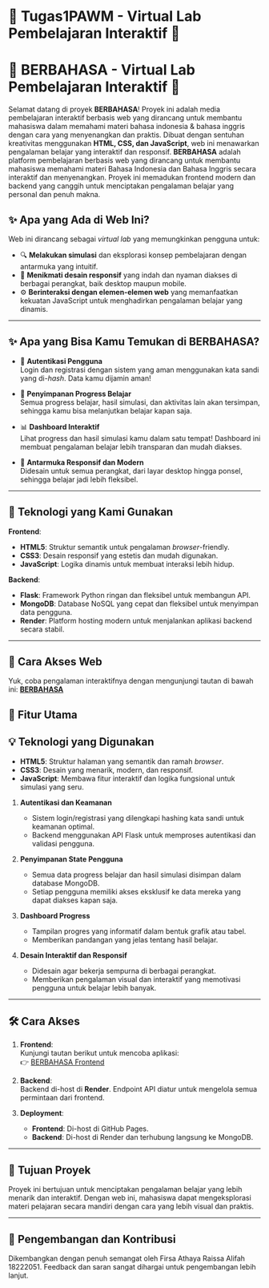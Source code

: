# 🌟 Tugas1PAWM - Virtual Lab Pembelajaran Interaktif 🌟
# 🌟 BERBAHASA - Virtual Lab Pembelajaran Interaktif 🌟

Selamat datang di proyek **BERBAHASA**! Proyek ini adalah media pembelajaran interaktif berbasis web yang dirancang untuk membantu mahasiswa dalam memahami materi bahasa indonesia & bahasa inggris dengan cara yang menyenangkan dan praktis. Dibuat dengan sentuhan kreativitas menggunakan **HTML, CSS, dan JavaScript**, web ini menawarkan pengalaman belajar yang interaktif dan responsif.
**BERBAHASA** adalah platform pembelajaran berbasis web yang dirancang untuk membantu mahasiswa memahami materi Bahasa Indonesia dan Bahasa Inggris secara interaktif dan menyenangkan. Proyek ini memadukan frontend modern dan backend yang canggih untuk menciptakan pengalaman belajar yang personal dan penuh makna.

## ✨ Apa yang Ada di Web Ini?
Web ini dirancang sebagai *virtual lab* yang memungkinkan pengguna untuk:
- 🔍 **Melakukan simulasi** dan eksplorasi konsep pembelajaran dengan antarmuka yang intuitif.
- 🎨 **Menikmati desain responsif** yang indah dan nyaman diakses di berbagai perangkat, baik desktop maupun mobile.
- ⚙️ **Berinteraksi dengan elemen-elemen web** yang memanfaatkan kekuatan JavaScript untuk menghadirkan pengalaman belajar yang dinamis.
---

## ✨ Apa yang Bisa Kamu Temukan di BERBAHASA?

- 🔑 **Autentikasi Pengguna**  
  Login dan registrasi dengan sistem yang aman menggunakan kata sandi yang di-*hash*. Data kamu dijamin aman!

- 💾 **Penyimpanan Progress Belajar**  
  Semua progress belajar, hasil simulasi, dan aktivitas lain akan tersimpan, sehingga kamu bisa melanjutkan belajar kapan saja.

- 📊 **Dashboard Interaktif**  
  Lihat progress dan hasil simulasi kamu dalam satu tempat! Dashboard ini membuat pengalaman belajar lebih transparan dan mudah diakses.

- 🎨 **Antarmuka Responsif dan Modern**  
  Didesain untuk semua perangkat, dari layar desktop hingga ponsel, sehingga belajar jadi lebih fleksibel.

---

## 🚀 Teknologi yang Kami Gunakan

**Frontend**:
- **HTML5**: Struktur semantik untuk pengalaman *browser*-friendly.
- **CSS3**: Desain responsif yang estetis dan mudah digunakan.
- **JavaScript**: Logika dinamis untuk membuat interaksi lebih hidup.

**Backend**:
- **Flask**: Framework Python ringan dan fleksibel untuk membangun API.
- **MongoDB**: Database NoSQL yang cepat dan fleksibel untuk menyimpan data pengguna.
- **Render**: Platform hosting modern untuk menjalankan aplikasi backend secara stabil.

---

## 🚀 Cara Akses Web
Yuk, coba pengalaman interaktifnya dengan mengunjungi tautan di bawah ini:
**[BERBAHASA](https://firsaaa.github.io/Tugas1PAWM/index.html)**
## 🎯 Fitur Utama

## 💡 Teknologi yang Digunakan
- **HTML5**: Struktur halaman yang semantik dan ramah *browser*.
- **CSS3**: Desain yang menarik, modern, dan responsif.
- **JavaScript**: Membawa fitur interaktif dan logika fungsional untuk simulasi yang seru.
1. **Autentikasi dan Keamanan**
   - Sistem login/registrasi yang dilengkapi hashing kata sandi untuk keamanan optimal.
   - Backend menggunakan API Flask untuk memproses autentikasi dan validasi pengguna.

2. **Penyimpanan State Pengguna**
   - Semua data progress belajar dan hasil simulasi disimpan dalam database MongoDB.
   - Setiap pengguna memiliki akses eksklusif ke data mereka yang dapat diakses kapan saja.

3. **Dashboard Progress**
   - Tampilan progres yang informatif dalam bentuk grafik atau tabel.
   - Memberikan pandangan yang jelas tentang hasil belajar.

4. **Desain Interaktif dan Responsif**
   - Didesain agar bekerja sempurna di berbagai perangkat.
   - Memberikan pengalaman visual dan interaktif yang memotivasi pengguna untuk belajar lebih banyak.

---

## 🛠️ Cara Akses

1. **Frontend**:  
   Kunjungi tautan berikut untuk mencoba aplikasi:  
   👉 [BERBAHASA Frontend](https://firsaaa.github.io/Tugas1PAWM/index.html)

2. **Backend**:  
   Backend di-host di **Render**. Endpoint API diatur untuk mengelola semua permintaan dari frontend.

3. **Deployment**:
   - **Frontend**: Di-host di GitHub Pages.
   - **Backend**: Di-host di Render dan terhubung langsung ke MongoDB.

---

## 🎯 Tujuan Proyek
Proyek ini bertujuan untuk menciptakan pengalaman belajar yang lebih menarik dan interaktif. Dengan web ini, mahasiswa dapat mengeksplorasi materi pelajaran secara mandiri dengan cara yang lebih visual dan praktis.

---

## 🔧 Pengembangan dan Kontribusi
Dikembangkan dengan penuh semangat oleh Firsa Athaya Raissa Alifah 18222051. Feedback dan saran sangat dihargai untuk pengembangan lebih lanjut. 

